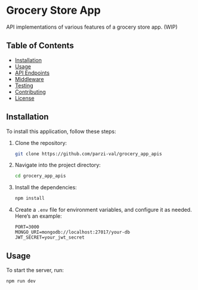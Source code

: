 # Grocery Store App

API implementations of various features of a grocery store app. (WIP)

## Table of Contents

- [Installation](#installation)
- [Usage](#usage)
- [API Endpoints](#api-endpoints)
- [Middleware](#middleware)
- [Testing](#testing)
- [Contributing](#contributing)
- [License](#license)

## Installation

To install this application, follow these steps:

1. Clone the repository:

   ```bash
   git clone https://github.com/parzi-val/grocery_app_apis
   ```

2. Navigate into the project directory:

   ```bash
   cd grocery_app_apis
   ```

3. Install the dependencies:

   ```bash
   npm install
   ```

4. Create a `.env` file for environment variables, and configure it as needed. Here’s an example:
   ```env
   PORT=3000
   MONGO_URI=mongodb://localhost:27017/your-db
   JWT_SECRET=your_jwt_secret
   ```

## Usage

To start the server, run:

```bash
npm run dev
```
